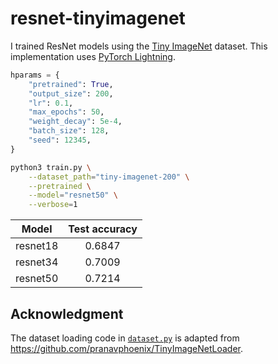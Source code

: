 # resnet-tinyimagenet

I trained ResNet models using the [Tiny ImageNet](https://www.kaggle.com/c/tiny-imagenet) dataset. This implementation uses [PyTorch Lightning](https://github.com/PyTorchLightning/pytorch-lightning).

```python
hparams = {
    "pretrained": True,
    "output_size": 200,
    "lr": 0.1,
    "max_epochs": 50,
    "weight_decay": 5e-4,
    "batch_size": 128,
    "seed": 12345,
}
```

```bash
python3 train.py \
    --dataset_path="tiny-imagenet-200" \
    --pretrained \
    --model="resnet50" \
    --verbose=1
```


|  Model   | Test accuracy |
| :------: | :-----------: |
| resnet18 |    0.6847     |
| resnet34 |    0.7009     |
| resnet50 |    0.7214     |


## Acknowledgment

The dataset loading code in [`dataset.py`](dataset.py) is adapted from https://github.com/pranavphoenix/TinyImageNetLoader.
